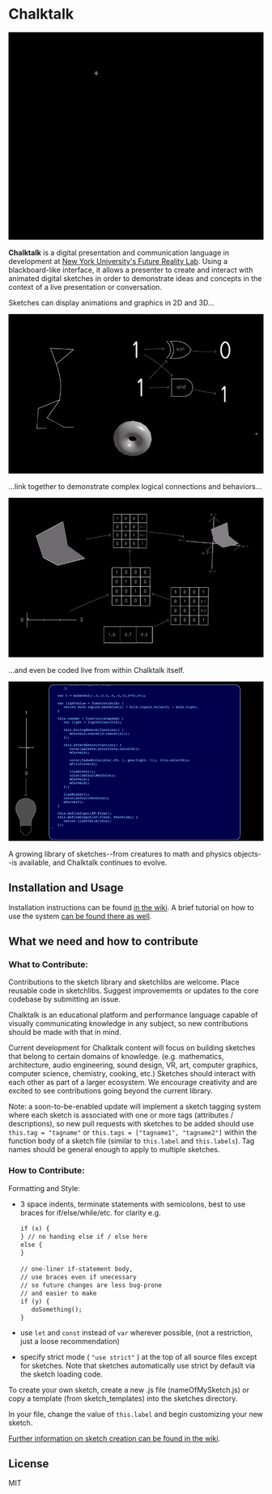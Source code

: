 # Chalktalk

![](readme_images/Pendulum.gif)

**Chalktalk** is a digital presentation and communication language 
in development at [New York University's Future Reality Lab](https://frl.nyu.edu/).
Using a blackboard-like interface, it allows a presenter to create and interact
with animated digital sketches in order to demonstrate ideas and concepts in the context
of a live presentation or conversation.

Sketches can display animations and graphics in 2D and 3D…

![](readme_images/Rotation.gif)

…link together to demonstrate complex logical connections and behaviors…

![](readme_images/3DGraphics.gif)

…and even be coded live from within Chalktalk itself.

![](readme_images/LiveCoding.gif)

A growing library of sketches--from creatures to math and physics objects--is available,
and Chalktalk continues to evolve.

## Installation and Usage

Installation instructions can be found [in the wiki](https://github.com/kenperlin/chalktalk/wiki/Installation-and-Running). A brief tutorial on how to use the system [can be found there as well](https://github.com/kenperlin/chalktalk/wiki/Introduction-to-Chalktalk).

## What we need and how to contribute

### What to Contribute:

Contributions to the sketch library and sketchlibs are welcome. 
Place reusable code in sketchlibs.
Suggest improvememts or updates to the core codebase by submitting an issue.

Chalktalk is an educational platform and performance language capable of visually communicating knowledge in any subject, so new contributions should be made with that in mind.  

Current development for Chalktalk content will focus on building sketches that belong to certain domains of knowledge. (e.g. mathematics, architecture, audio engineering, sound design, VR, art, computer graphics, computer science, chemistry, cooking, etc.) Sketches should interact with each other as part of a larger ecosystem.
We encourage creativity and are excited to see contributions going beyond the current library.

Note: a soon-to-be-enabled update will implement a sketch tagging system where each sketch is associated with one or more tags (attributes / descriptions), so new pull requests with sketches to be added should use `this.tag = "tagname"` or `this.tags = ["tagname1", "tagname2"]` within the function body of a sketch file (similar to `this.label` and `this.labels`). Tag names should be general enough to apply to multiple sketches.

### How to Contribute:

Formatting and Style:
- 3 space indents, terminate statements with semicolons,
  best to use braces for if/else/while/etc. for clarity 
    e.g.

      if (x) {
      } // no handing else if / else here
      else {
      }
      
      // one-liner if-statement body, 
      // use braces even if unecessary
      // so future changes are less bug-prone
      // and easier to make
      if (y) {
         doSomething();
      }
    
- use `let` and `const` instead of `var` wherever possible, (not a restriction, just a loose recommendation)

- specify strict mode ( `"use strict"` ) at the top of all source files except for sketches. Note that sketches automatically use strict by default via the sketch loading code.

To create your own sketch, create a new .js file (nameOfMySketch.js) or copy a template (from sketch_templates) into the sketches directory. 

In your file, change the value of `this.label` and begin customizing your new sketch.

[Further information on sketch creation can be found in the wiki](https://github.com/kenperlin/chalktalk/wiki/Creating-a-Sketch).

## License 
MIT
